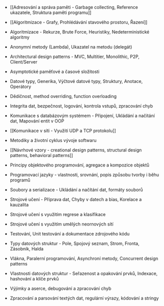 -   [[Adresování a správa paměti - Garbage collecting, Reference ukazatele, Struktura paměti programu]]
    
-   [[Algoritmizace - Grafy, Prohlédávání stavového prostoru, Řazení]]
    
-   Algoritmizace - Rekurze, Brute Force, Heuristiky, Nedeterministické algoritmy
    
-   Anonymní metody (Lambda), Ukazatel na metodu (delegát)
    
-   Architectural design patterns - MVC, Multitier, Monolithic, P2P, Client/Server
    
-   Asymptotické paměťové a časové složitosti
    
-   Datové typy, Generika, Výčtové datové typy, Struktury, Anotace, Operátory
    
-   Dědičnost, method overriding, function overloading
    
-   Integrita dat, bezpečnost, logování, kontrola vstupů, zpracování chyb
    
-   Komunikace s databázovým systémem - Připojení, Ukládání a načítání dat, Mapování entit v OOP
    
-   [[Komunikace v síti - Využití UDP a TCP protokolu]]
    
-   Metodiky a životní cyklus vývoje softwaru
    
-   [[Návrhové vzory - creational design patterns, structural design patterns, behavioral patterns]]
    
-   Principy objektového programování, agregace a kompozice objektů
    
-   Programovací jazyky - vlastnosti, srovnání, popis způsobu tvorby i běhu programů
    
-   Soubory a serializace - Ukládání a načítání dat, formáty souborů
    
-   Strojové učení - Příprava dat, Chyby v datech a bias, Korelace a kauzalita
    
-   Strojové učení s využitím regrese a klasifikace
    
-   Strojové učení s využitím umělých neornových sítí
    
-   Testování, Unit testování a dokumentace zdrojového kódu
    
-   Typy datových struktur - Pole, Spojový seznam, Strom, Fronta, Zásobník, Halda
    
-   Vlákna, Paralerní programování, Asynchroní metody, Concurrent design patterns
    
-   Vlastnosti datových struktur - Seřazenost a opakování prvků, Indexace, hashování a klíče prvků
    
-   Výjimky a aserce, debugování a zpracování chyb
    
-   Zpracování a parsování textých dat, regulární výrazy, kódování a stringy